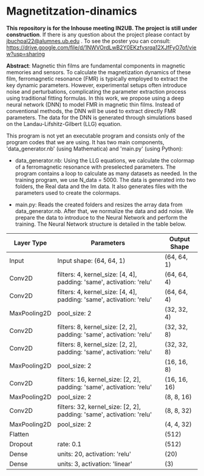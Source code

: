 # Magnetitzation-dinamics
**This repository is for the Inhouse meeting IN2UB. The project is still under construction**. If there is any question about the project please contact by jbuchpal22@alumnes.ub.edu . To see the poster you can consult: https://drive.google.com/file/d/1NWVOrdLwB2Y0EKzfvsrqa12XJfFyO7of/view?usp=sharing

**Abstract**: Magnetic thin films are fundamental components in magnetic memories and sensors. To calculate the magnetization dynamics of these film, ferromagnetic resonance (FMR) is typically employed to extract the key dynamic parameters. However, experimental setups often introduce noise and perturbations, complicating the parameter extraction process using traditional fitting formulas. 
 In this work, we propose using a deep neural network (DNN) to model FMR in magnetic thin films. Instead of conventional methods, the DNN will be used to extract directly FMR parameters. The data for the DNN is generated through simulations based on the Landau-Lifshitz-Gilbert (LLG) equation.

This program is not yet an executable program and consists only of the program codes that we are using. It has two main components, 'data_generator.nb' (using Mathematica) and 'main.py' (using Python):

- data_generator.nb: Using the LLG equations, we calculate the colormap of a ferromagnetic resonance with preselected parameters. The program contains a loop to calculate as many datasets as needed. In the training program, we use N_data = 5000. The data is generated into two folders, the Real data and the Im data. It also generates files with the parameters used to create the colormaps.

- main.py: Reads the created folders and resizes the array data from data_generator.nb. After that, we normalize the data and add noise. We prepare the data to introduce to the Neural Network and perform the training. The Neural Network structure is detailed in the table below.



| Layer Type          | Parameters                                                                      | Output Shape          |
|---------------------|---------------------------------------------------------------------------------|-----------------------|
| Input               | Input shape: (64, 64, 1)                                                        | (64, 64, 1)           |
| Conv2D              | filters: 4, kernel_size: [4, 4], padding: 'same', activation: 'relu'            | (64, 64, 4)           |
| Conv2D              | filters: 4, kernel_size: [4, 4], padding: 'same', activation: 'relu'            | (64, 64, 4)           |
| MaxPooling2D        | pool_size: 2                                                                    | (32, 32, 4)           |
| Conv2D              | filters: 8, kernel_size: [2, 2], padding: 'same', activation: 'relu'            | (32, 32, 8)           |
| Conv2D              | filters: 8, kernel_size: [2, 2], padding: 'same', activation: 'relu'            | (32, 32, 8)           |
| MaxPooling2D        | pool_size: 2                                                                    | (16, 16, 8)           |
| Conv2D              | filters: 16, kernel_size: [2, 2], padding: 'same', activation: 'relu'           | (16, 16, 16)          |
| MaxPooling2D        | pool_size: 2                                                                    | (8, 8, 16)            |
| Conv2D              | filters: 32, kernel_size: [2, 2], padding: 'same', activation: 'relu'           | (8, 8, 32)            |
| MaxPooling2D        | pool_size: 2                                                                    | (4, 4, 32)            |
| Flatten             |                                                                                 | (512)                 |
| Dropout             | rate: 0.1                                                                       | (512)                 |
| Dense               | units: 20, activation: 'relu'                                                   | (20)                  |
| Dense               | units: 3, activation: 'linear'                                                  | (3)                   |
